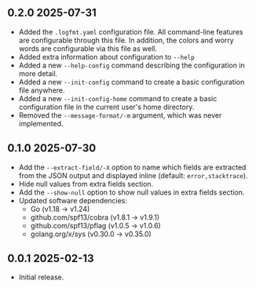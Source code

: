 ## 0.2.0  2025-07-31

 * Added the `.logfmt.yaml` configuration file. All command-line features are configurable through this file. In addition, the colors and worry words are configurable via this file as well.
 * Added extra information about configuration to `--help`
 * Added a new `--help-config` command describing the configuration in more detail.
 * Added a new `--init-config` command to create a basic configuration file anywhere.
 * Added a new `--init-config-home` command to create a basic configuration file in the current user's home directory.
 * Removed the `--message-format/-m` argument, which was never implemented.

## 0.1.0  2025-07-30

 * Add the `--extract-field/-X` option to name which fields are extracted from the JSON output and displayed inline (default: `error,stacktrace`).
 * Hide null values from extra fields section.
 * Add the `--show-null` option to show null values in extra fields section.
 * Updated software dependencies:
   * Go (v1.18 -> v1.24)
   * github.com/spf13/cobra (v1.8.1 -> v1.9.1)
   * github.com/spf13/pflag (v1.0.5 -> v1.0.6)
   * golang.org/x/sys (v0.30.0 -> v0.35.0)

## 0.0.1  2025-02-13

 * Initial release.
